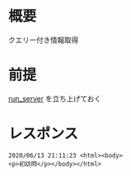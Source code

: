 # 概要
クエリー付き情報取得

# 前提

[run_server](../../02/run_server) を立ち上げておく

# レスポンス

```
2020/06/13 21:11:23 <html><body>
<p>初訪問</p></body></html>
```

